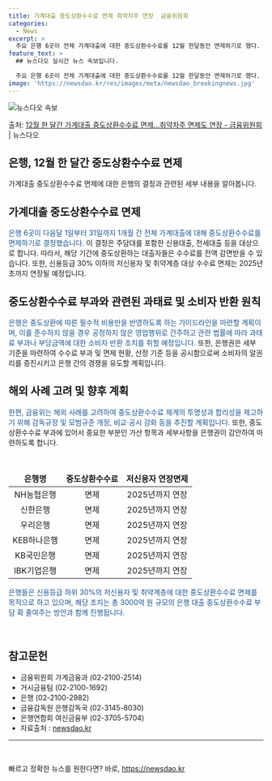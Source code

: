 ```yaml
---
title: 가계대출 중도상환수수료 면제 취약차주 연장  금융위원회
categories:
  - News
excerpt: >
  주요 은행 6곳이 전체 가계대출에 대한 중도상환수수료를 12월 한달동안 면제하기로 했다. 이미 시행 중인 신…
feature_text: >
  ## 뉴스다오 실시간 뉴스 속보입니다.

  주요 은행 6곳이 전체 가계대출에 대한 중도상환수수료를 12월 한달동안 면제하기로 했다. 이미 시행 중인 신…
image: 'https://newsdao.kr/res/images/meta/newsdao_breakingnews.jpg'
---
```


![뉴스다오 속보](https://newsdao.kr/res/images/meta/newsdao_breakingnews.jpg)

<p>출처: <a href="https://newsdao.kr/2667" rel="dofollow">12월 한 달간 가계대출 중도상환수수료 면제…취약차주 면제도 연장 - 금융위원회</a> | 뉴스다오</p>

<h2>은행, 12월 한 달간 중도상환수수료 면제</h2>

<p data-ke-size="size16">가계대출 중도상환수수료 면제에 대한 은행의 결정과 관련된 세부 내용을 알아봅니다.</p>

<h2 data-ke-size="size26">가계대출 중도상환수수료 면제</h2>

<p><span style="color: #1a5490;">은행 6곳이 다음달 1일부터 31일까지 1개월 간 전체 가계대출에 대해 중도상환수수료를 면제하기로 결정했습니다.</span> 이 결정은 주담대를 포함한 신용대출, 전세대출 등을 대상으로 합니다. 따라서, 해당 기간에 중도상환하는 대출자들은 수수료를 전액 감면받을 수 있습니다. 또한, 신용등급 30% 이하의 저신용자 및 취약계층 대상 수수료 면제는 2025년초까지 연장될 예정입니다.</p>

<h2 data-ke-size="size26">중도상환수수료 부과와 관련된 과태료 및 소비자 반환 원칙</h2>

<p><span style="color: #1a5490;">은행은 중도상환에 따른 필수적 비용만을 반영하도록 하는 가이드라인을 마련할 계획이며, 이를 준수하지 않을 경우 공정하지 않은 영업행위로 간주하고 관련 법률에 따라 과태료 부과나 부당금액에 대한 소비자 반환 조치를 취할 예정입니다.</span> 또한, 은행권은 세부 기준을 마련하여 수수료 부과 및 면제 현황, 산정 기준 등을 공시함으로써 소비자의 알권리를 증진시키고 은행 간의 경쟁을 유도할 계획입니다.</p>

<h2 data-ke-size="size26">해외 사례 고려 및 향후 계획</h2>

<p><span style="color: #1a5490;">한편, 금융위는 해외 사례를 고려하여 중도상환수수료 체계의 투명성과 합리성을 제고하기 위해 감독규정 및 모범규준 개정, 비교·공시 강화 등을 추진할 계획입니다.</span> 또한, 중도상환수수료 부과에 있어서 중요한 부분인 가산 항목과 세부사항을 은행권이 감안하여 마련하도록 합니다.</p>

<p data-ke-size="size16">&nbsp;</p>

<table>
	<thead>
		<tr>
			<td style="text-align: center;"><b>은행명</b></td>
			<td style="text-align: center;"><b>중도상환수수료</b></td>
			<td style="text-align: center;"><b>저신용자 연장면제</b></td>
		</tr>
	</thead>
	<tbody>
		<tr>
			<td style="text-align: center;">NH농협은행</td>
			<td style="text-align: center;">면제</td>
			<td style="text-align: center;">2025년까지 연장</td>
		</tr>
		<tr>
			<td style="text-align: center;">신한은행</td>
			<td style="text-align: center;">면제</td>
			<td style="text-align: center;">2025년까지 연장</td>
		</tr>
		<tr>
			<td style="text-align: center;">우리은행</td>
			<td style="text-align: center;">면제</td>
			<td style="text-align: center;">2025년까지 연장</td>
		</tr>
		<tr>
			<td style="text-align: center;">KEB하나은행</td>
			<td style="text-align: center;">면제</td>
			<td style="text-align: center;">2025년까지 연장</td>
		</tr>
		<tr>
			<td style="text-align: center;">KB국민은행</td>
			<td style="text-align: center;">면제</td>
			<td style="text-align: center;">2025년까지 연장</td>
		</tr>
		<tr>
			<td style="text-align: center;">IBK기업은행</td>
			<td style="text-align: center;">면제</td>
			<td style="text-align: center;">2025년까지 연장</td>
		</tr>
	</tbody>
</table>

<p><span style="color: #1a5490;">은행들은 신용등급 하위 30%의 저신용자 및 취약계층에 대한 중도상환수수료 면제를 목적으로 하고 있으며, 해당 조치는 총 3000억 원 규모의 은행 대출 중도상환수수료 부담 확 줄여주는 방안과 함께 진행됩니다.</span></p>

<p data-ke-size="size16">&nbsp;</p>

<h2 data-ke-size="size26">참고문헌</h2>

<ul>
	<li>금융위원회 가계금융과 (02-2100-2514)</li>
	<li>거시금융팀 (02-2100-1692)</li>
	<li>은행 (02-2100-2982)</li>
	<li>금융감독원 은행감독국 (02-3145-8030)</li>
	<li>은행연합회 여신금융부 (02-3705-5704)</li>
	<li>자료출처 : <a href="https://newsdao.kr/2667">newsdao.kr</a></li>
</ul>

<hr>

<p data-ke-size="size16">&nbsp;</p> 

빠르고 정확한 뉴스를 원한다면? 바로, <a href="https://newsdao.kr" rel="dofollow">https://newsdao.kr</a>


